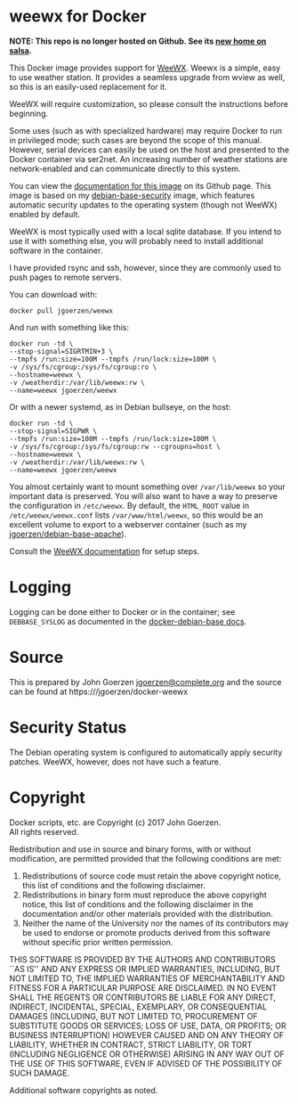 # weewx for Docker

**NOTE: This repo is no longer hosted on Github.  See its
[new home on salsa](https://salsa.debian.org/jgoerzen/docker-weewx).**

This Docker image provides support for [WeeWX](http://www.weewx.com/).
Weewx is a simple, easy to use weather station.  It provides
a seamless upgrade from wview as well, so this is an easily-used
replacement for it.

WeeWX will require customization, so please consult the
instructions before beginning.

Some uses (such as with specialized hardware) may require
Docker to run in privileged mode; such cases are beyond the scope
of this manual.  However, serial devices can easily be used
on the host and presented to the Docker container via ser2net.
An increasing number of weather stations are network-enabled and
can communicate directly to this system.

You can view the [documentation for this image](https://salsa.debian.org/jgoerzen/docker-weewx)
on its Github page.  This image is based on my [debian-base-security](https://salsa.debian.org/jgoerzen/docker-debian-base)
image, which features automatic security updates to the operating system (though not WeeWX)
enabled by default.

WeeWX is most typically used with a local sqlite database.  If you intend to
use it with something else, you will probably need to install additional
software in the container.

I have provided rsync and ssh, however, since they are commonly used to push
pages to remote servers.

You can download with:

    docker pull jgoerzen/weewx

And run with something like this:

    docker run -td \
    --stop-signal=SIGRTMIN+3 \
    --tmpfs /run:size=100M --tmpfs /run/lock:size=100M \
    -v /sys/fs/cgroup:/sys/fs/cgroup:ro \
    --hostname=weewx \
    -v /weatherdir:/var/lib/weewx:rw \
    --name=weewx jgoerzen/weewx

Or with a newer systemd, as in Debian bullseye, on the host:

    docker run -td \
    --stop-signal=SIGPWR \
    --tmpfs /run:size=100M --tmpfs /run/lock:size=100M \
    -v /sys/fs/cgroup:/sys/fs/cgroup:rw --cgroupns=host \
    --hostname=weewx \
    -v /weatherdir:/var/lib/weewx:rw \
    --name=weewx jgoerzen/weewx

You almost certainly want to mount something over `/var/lib/weewx` so your
important data is preserved.  You will also want to have a way to preserve
the configuration in `/etc/weewx`.  By default, the `HTML_ROOT` value in
`/etc/weewx/weewx.conf` lists `/var/www/html/weewx`, so this would be an
excellent volume to export to a webserver container (such as my
[jgoerzen/debian-base-apache](https://salsa.debian.org/jgoerzen/docker-debian-base)).

Consult the [WeeWX documentation](http://www.weewx.com/docs.html) for setup steps.

# Logging

Logging can be done either to Docker or in the container; see `DEBBASE_SYSLOG` as
documented in the [docker-debian-base docs](https://salsa.debian.org/jgoerzen/docker-debian-base).

# Source

This is prepared by John Goerzen <jgoerzen@complete.org> and the source
can be found at https:///jgoerzen/docker-weewx

# Security Status

The Debian operating system is configured to automatically apply security patches.
WeeWX, however, does not have such a feature.

# Copyright

Docker scripts, etc. are Copyright (c) 2017 John Goerzen.  
All rights reserved.

Redistribution and use in source and binary forms, with or without
modification, are permitted provided that the following conditions
are met:
1. Redistributions of source code must retain the above copyright
   notice, this list of conditions and the following disclaimer.
2. Redistributions in binary form must reproduce the above copyright
   notice, this list of conditions and the following disclaimer in the
   documentation and/or other materials provided with the distribution.
3. Neither the name of the University nor the names of its contributors
   may be used to endorse or promote products derived from this software
   without specific prior written permission.

THIS SOFTWARE IS PROVIDED BY THE AUTHORS AND CONTRIBUTORS ``AS IS'' AND
ANY EXPRESS OR IMPLIED WARRANTIES, INCLUDING, BUT NOT LIMITED TO, THE
IMPLIED WARRANTIES OF MERCHANTABILITY AND FITNESS FOR A PARTICULAR PURPOSE
ARE DISCLAIMED.  IN NO EVENT SHALL THE REGENTS OR CONTRIBUTORS BE LIABLE
FOR ANY DIRECT, INDIRECT, INCIDENTAL, SPECIAL, EXEMPLARY, OR CONSEQUENTIAL
DAMAGES (INCLUDING, BUT NOT LIMITED TO, PROCUREMENT OF SUBSTITUTE GOODS
OR SERVICES; LOSS OF USE, DATA, OR PROFITS; OR BUSINESS INTERRUPTION)
HOWEVER CAUSED AND ON ANY THEORY OF LIABILITY, WHETHER IN CONTRACT, STRICT
LIABILITY, OR TORT (INCLUDING NEGLIGENCE OR OTHERWISE) ARISING IN ANY WAY
OUT OF THE USE OF THIS SOFTWARE, EVEN IF ADVISED OF THE POSSIBILITY OF
SUCH DAMAGE.

Additional software copyrights as noted.

